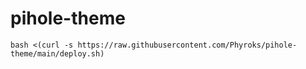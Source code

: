 # pihole-theme




```bash <(curl -s https://raw.githubusercontent.com/Phyroks/pihole-theme/main/deploy.sh)```
